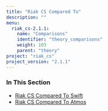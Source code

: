 ```yaml
---
title: "Riak CS Compared To"
description: ""
menu:
  riak_cs-2.1.1:
    name: "Comparisons"
    identifier: "theory_comparisons"
    weight: 103
    parent: "theory"
project: "riak_cs"
project_version: "2.1.1"
---
```


### In This Section

- [Riak CS Compared To Swift](../../references/appendices/comparisons/swift/)
- [Riak CS Compared To Atmos](../../references/appendices/comparisons/atmos/)
